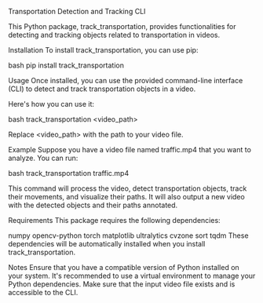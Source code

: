 Transportation Detection and Tracking CLI

This Python package, track_transportation, provides functionalities for detecting and tracking objects related to transportation in videos.

Installation
To install track_transportation, you can use pip:

bash
pip install track_transportation


Usage
Once installed, you can use the provided command-line interface (CLI) to detect and track transportation objects in a video.

Here's how you can use it:

bash
track_transportation <video_path>

Replace <video_path> with the path to your video file.

Example
Suppose you have a video file named traffic.mp4 that you want to analyze. You can run:

bash
track_transportation traffic.mp4


This command will process the video, detect transportation objects, track their movements, and visualize their paths. It will also output a new video with the detected objects and their paths annotated.

Requirements
This package requires the following dependencies:

numpy
opencv-python
torch
matplotlib
ultralytics
cvzone
sort
tqdm
These dependencies will be automatically installed when you install track_transportation.

Notes
Ensure that you have a compatible version of Python installed on your system.
It's recommended to use a virtual environment to manage your Python dependencies.
Make sure that the input video file exists and is accessible to the CLI.